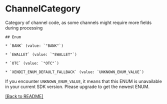 # ChannelCategory
Category of channel code, as some channels might require more fields during processing

    ## Enum
    
    * `BANK` (value: `"BANK"`)
    
    * `EWALLET` (value: `"EWALLET"`)
    
    * `OTC` (value: `"OTC"`)
    
    * `XENDIT_ENUM_DEFAULT_FALLBACK` (value: `UNKNOWN_ENUM_VALUE`)

If you encounter `UNKNOWN_ENUM_VALUE`, it means that this ENUM is unavailable in your current SDK version. Please upgrade to get the newest ENUM.

[[Back to README]](../../README.md)


